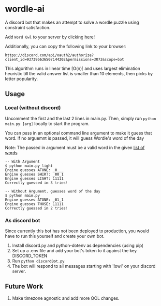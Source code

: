 # wordle-ai

A discord bot that makes an attempt to solve a wordle puzzle using constraint satisfaction.

Add `Word Owl` to your server by clicking [here](https://discord.com/api/oauth2/authorize?client_id=937395636507144202&permissions=3072&scope=bot)!

Additionally, you can copy the following link to your browser:
```
https://discord.com/api/oauth2/authorize?client_id=937395636507144202&permissions=3072&scope=bot
```

This algorithm runs in linear time [O(n)] and uses largest elimination heuristic till the valid answer list is smaller than 10 elements, then picks by letter popularity.

## Usage

### Local (without discord)

Uncomment the first and the last 2 lines in main.py. Then, simply run `python main.py [arg]` locally to start the program.

You can pass in an optional command line argument to make it guess that word. If no arguemnt is passed, it will guess Wordle's word of the day

Note: The passed in argument must be a valid word in the given [list of words](./Wordle/WordList.py)

```
-- With Argument
$ python main.py light
Engine guesses ATONE: _0___
Engine guesses SHIRT: _00_1
Engine guesses LIGHT: 11111
Correctly guessed in 3 tries!

-- Without Argument, guesses word of the day
$ python main.py
Engine guesses ATONE: _01_1
Engine guesses THOSE: 11111
Correctly guessed in 2 tries!
```

### As discord bot

Since currently this bot has not been deployed to production, you would have to run this yourself and create your own bot.

1. Install discord.py and python-dotenv as dependencies (using pip)
2. Set up a .env file and add your bot's token to it against the key DISCORD_TOKEN
3. Run `python discordBot.py`
4. The bot will respond to all messages starting with '!owl' on your discord server.

## Future Work

1. Make timezone agnostic and add more QOL changes.
